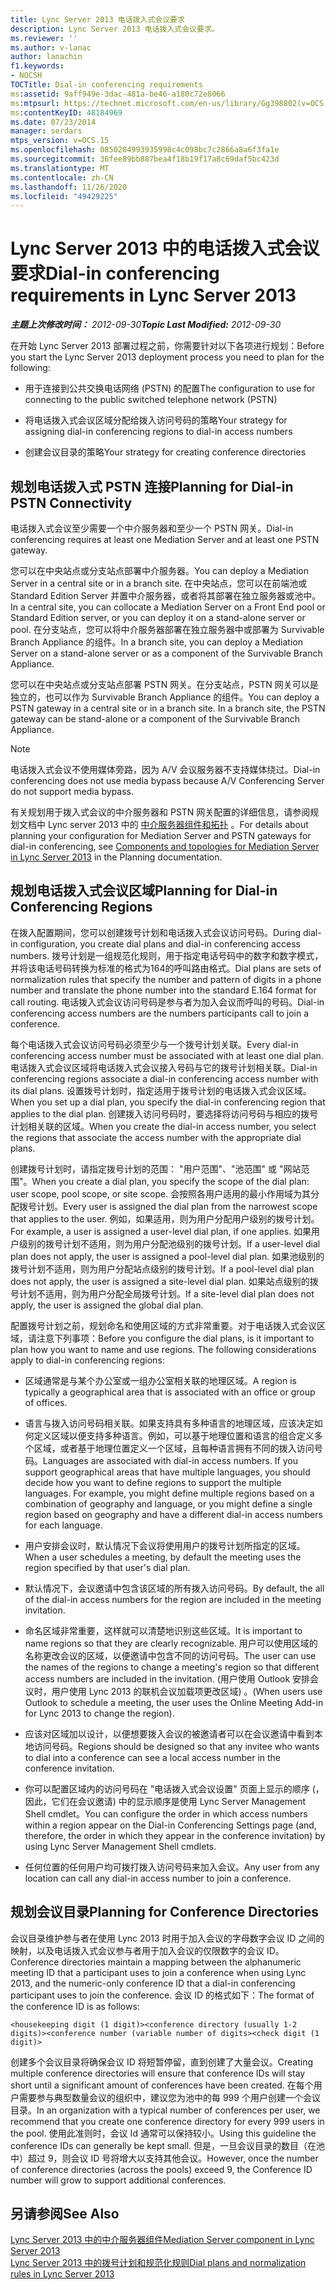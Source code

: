 ```yaml
---
title: Lync Server 2013 电话拨入式会议要求
description: Lync Server 2013 电话拨入式会议要求。
ms.reviewer: ''
ms.author: v-lanac
author: lanachin
f1.keywords:
- NOCSH
TOCTitle: Dial-in conferencing requirements
ms:assetid: 9aff949e-3dac-481a-be46-a180c72e8066
ms:mtpsurl: https://technet.microsoft.com/en-us/library/Gg398802(v=OCS.15)
ms:contentKeyID: 48184969
ms.date: 07/23/2014
manager: serdars
mtps_version: v=OCS.15
ms.openlocfilehash: 0850204993935998c4c098bc7c2866a8a6f3fa1e
ms.sourcegitcommit: 36fee89bb887bea4f18b19f17a8c69daf5bc423d
ms.translationtype: MT
ms.contentlocale: zh-CN
ms.lasthandoff: 11/26/2020
ms.locfileid: "49429225"
---
```

# <a name="dial-in-conferencing-requirements-in-lync-server-2013"></a><span data-ttu-id="70cd3-103">Lync Server 2013 中的电话拨入式会议要求</span><span class="sxs-lookup"><span data-stu-id="70cd3-103">Dial-in conferencing requirements in Lync Server 2013</span></span>

<div data-xmlns="http://www.w3.org/1999/xhtml">

<div class="topic" data-xmlns="http://www.w3.org/1999/xhtml" data-msxsl="urn:schemas-microsoft-com:xslt" data-cs="https://msdn.microsoft.com/">

<div data-asp="https://msdn2.microsoft.com/asp">



</div>

<div id="mainSection">

<div id="mainBody"><span data-ttu-id="70cd3-104">

<span> </span></span><span class="sxs-lookup"><span data-stu-id="70cd3-104">

<span> </span></span></span>

<span data-ttu-id="70cd3-105">_**主题上次修改时间：** 2012-09-30_</span><span class="sxs-lookup"><span data-stu-id="70cd3-105">_**Topic Last Modified:** 2012-09-30_</span></span>

<span data-ttu-id="70cd3-106">在开始 Lync Server 2013 部署过程之前，你需要针对以下各项进行规划：</span><span class="sxs-lookup"><span data-stu-id="70cd3-106">Before you start the Lync Server 2013 deployment process you need to plan for the following:</span></span>

  - <span data-ttu-id="70cd3-107">用于连接到公共交换电话网络 (PSTN) 的配置</span><span class="sxs-lookup"><span data-stu-id="70cd3-107">The configuration to use for connecting to the public switched telephone network (PSTN)</span></span>

  - <span data-ttu-id="70cd3-108">将电话拨入式会议区域分配给拨入访问号码的策略</span><span class="sxs-lookup"><span data-stu-id="70cd3-108">Your strategy for assigning dial-in conferencing regions to dial-in access numbers</span></span>

  - <span data-ttu-id="70cd3-109">创建会议目录的策略</span><span class="sxs-lookup"><span data-stu-id="70cd3-109">Your strategy for creating conference directories</span></span>

<div>

## <a name="planning-for-dial-in-pstn-connectivity"></a><span data-ttu-id="70cd3-110">规划电话拨入式 PSTN 连接</span><span class="sxs-lookup"><span data-stu-id="70cd3-110">Planning for Dial-in PSTN Connectivity</span></span>

<span data-ttu-id="70cd3-111">电话拨入式会议至少需要一个中介服务器和至少一个 PSTN 网关。</span><span class="sxs-lookup"><span data-stu-id="70cd3-111">Dial-in conferencing requires at least one Mediation Server and at least one PSTN gateway.</span></span>

<span data-ttu-id="70cd3-112">您可以在中央站点或分支站点部署中介服务器。</span><span class="sxs-lookup"><span data-stu-id="70cd3-112">You can deploy a Mediation Server in a central site or in a branch site.</span></span> <span data-ttu-id="70cd3-113">在中央站点，您可以在前端池或 Standard Edition Server 并置中介服务器，或者将其部署在独立服务器或池中。</span><span class="sxs-lookup"><span data-stu-id="70cd3-113">In a central site, you can collocate a Mediation Server on a Front End pool or Standard Edition server, or you can deploy it on a stand-alone server or pool.</span></span> <span data-ttu-id="70cd3-114">在分支站点，您可以将中介服务器部署在独立服务器中或部署为 Survivable Branch Appliance 的组件。</span><span class="sxs-lookup"><span data-stu-id="70cd3-114">In a branch site, you can deploy a Mediation Server on a stand-alone server or as a component of the Survivable Branch Appliance.</span></span>

<span data-ttu-id="70cd3-p102">您可以在中央站点或分支站点部署 PSTN 网关。在分支站点，PSTN 网关可以是独立的，也可以作为 Survivable Branch Appliance 的组件。</span><span class="sxs-lookup"><span data-stu-id="70cd3-p102">You can deploy a PSTN gateway in a central site or in a branch site. In a branch site, the PSTN gateway can be stand-alone or a component of the Survivable Branch Appliance.</span></span>

<div>


> [!NOTE]  
> <span data-ttu-id="70cd3-117">电话拨入式会议不使用媒体旁路，因为 A/V 会议服务器不支持媒体绕过。</span><span class="sxs-lookup"><span data-stu-id="70cd3-117">Dial-in conferencing does not use media bypass because A/V Conferencing Server do not support media bypass.</span></span>



</div>

<span data-ttu-id="70cd3-118">有关规划用于拨入式会议的中介服务器和 PSTN 网关配置的详细信息，请参阅规划文档中 Lync server 2013 中的 [中介服务器组件和拓扑](lync-server-2013-components-and-topologies-for-mediation-server.md) 。</span><span class="sxs-lookup"><span data-stu-id="70cd3-118">For details about planning your configuration for Mediation Server and PSTN gateways for dial-in conferencing, see [Components and topologies for Mediation Server in Lync Server 2013](lync-server-2013-components-and-topologies-for-mediation-server.md) in the Planning documentation.</span></span>

</div>

<span id="bkmk_PlanningforDialinConferencingRegions"></span>

<div>

## <a name="planning-for-dial-in-conferencing-regions"></a><span data-ttu-id="70cd3-119">规划电话拨入式会议区域</span><span class="sxs-lookup"><span data-stu-id="70cd3-119">Planning for Dial-in Conferencing Regions</span></span>

<span data-ttu-id="70cd3-120">在拨入配置期间，您可以创建拨号计划和电话拨入式会议访问号码。</span><span class="sxs-lookup"><span data-stu-id="70cd3-120">During dial-in configuration, you create dial plans and dial-in conferencing access numbers.</span></span> <span data-ttu-id="70cd3-121">拨号计划是一组规范化规则，用于指定电话号码中的数字和数字模式，并将该电话号码转换为标准的格式为164的呼叫路由格式。</span><span class="sxs-lookup"><span data-stu-id="70cd3-121">Dial plans are sets of normalization rules that specify the number and pattern of digits in a phone number and translate the phone number into the standard E.164 format for call routing.</span></span> <span data-ttu-id="70cd3-122">电话拨入式会议访问号码是参与者为加入会议而呼叫的号码。</span><span class="sxs-lookup"><span data-stu-id="70cd3-122">Dial-in conferencing access numbers are the numbers participants call to join a conference.</span></span>

<span data-ttu-id="70cd3-123">每个电话拨入式会议访问号码必须至少与一个拨号计划关联。</span><span class="sxs-lookup"><span data-stu-id="70cd3-123">Every dial-in conferencing access number must be associated with at least one dial plan.</span></span> <span data-ttu-id="70cd3-124">电话拨入式会议区域将电话拨入式会议接入号码与它的拨号计划相关联。</span><span class="sxs-lookup"><span data-stu-id="70cd3-124">Dial-in conferencing regions associate a dial-in conferencing access number with its dial plans.</span></span> <span data-ttu-id="70cd3-125">设置拨号计划时，指定适用于拨号计划的电话拨入式会议区域。</span><span class="sxs-lookup"><span data-stu-id="70cd3-125">When you set up a dial plan, you specify the dial-in conferencing region that applies to the dial plan.</span></span> <span data-ttu-id="70cd3-126">创建拨入访问号码时，要选择将访问号码与相应的拨号计划相关联的区域。</span><span class="sxs-lookup"><span data-stu-id="70cd3-126">When you create the dial-in access number, you select the regions that associate the access number with the appropriate dial plans.</span></span>

<span data-ttu-id="70cd3-127">创建拨号计划时，请指定拨号计划的范围： "用户范围"、"池范围" 或 "网站范围"。</span><span class="sxs-lookup"><span data-stu-id="70cd3-127">When you create a dial plan, you specify the scope of the dial plan: user scope, pool scope, or site scope.</span></span> <span data-ttu-id="70cd3-128">会按照各用户适用的最小作用域为其分配拨号计划。</span><span class="sxs-lookup"><span data-stu-id="70cd3-128">Every user is assigned the dial plan from the narrowest scope that applies to the user.</span></span> <span data-ttu-id="70cd3-129">例如，如果适用，则为用户分配用户级别的拨号计划。</span><span class="sxs-lookup"><span data-stu-id="70cd3-129">For example, a user is assigned a user-level dial plan, if one applies.</span></span> <span data-ttu-id="70cd3-130">如果用户级别的拨号计划不适用，则为用户分配池级别的拨号计划。</span><span class="sxs-lookup"><span data-stu-id="70cd3-130">If a user-level dial plan does not apply, the user is assigned a pool-level dial plan.</span></span> <span data-ttu-id="70cd3-131">如果池级别的拨号计划不适用，则为用户分配站点级别的拨号计划。</span><span class="sxs-lookup"><span data-stu-id="70cd3-131">If a pool-level dial plan does not apply, the user is assigned a site-level dial plan.</span></span> <span data-ttu-id="70cd3-132">如果站点级别的拨号计划不适用，则为用户分配全局拨号计划。</span><span class="sxs-lookup"><span data-stu-id="70cd3-132">If a site-level dial plan does not apply, the user is assigned the global dial plan.</span></span>

<span data-ttu-id="70cd3-p106">配置拨号计划之前，规划命名和使用区域的方式非常重要。对于电话拨入式会议区域，请注意下列事项：</span><span class="sxs-lookup"><span data-stu-id="70cd3-p106">Before you configure the dial plans, is it important to plan how you want to name and use regions. The following considerations apply to dial-in conferencing regions:</span></span>

  - <span data-ttu-id="70cd3-135">区域通常是与某个办公室或一组办公室相关联的地理区域。</span><span class="sxs-lookup"><span data-stu-id="70cd3-135">A region is typically a geographical area that is associated with an office or group of offices.</span></span>

  - <span data-ttu-id="70cd3-p107">语言与拨入访问号码相关联。如果支持具有多种语言的地理区域，应该决定如何定义区域以便支持多种语言。例如，可以基于地理位置和语言的组合定义多个区域，或者基于地理位置定义一个区域，且每种语言拥有不同的拨入访问号码。</span><span class="sxs-lookup"><span data-stu-id="70cd3-p107">Languages are associated with dial-in access numbers. If you support geographical areas that have multiple languages, you should decide how you want to define regions to support the multiple languages. For example, you might define multiple regions based on a combination of geography and language, or you might define a single region based on geography and have a different dial-in access numbers for each language.</span></span>

  - <span data-ttu-id="70cd3-139">用户安排会议时，默认情况下会议将使用用户的拨号计划所指定的区域。</span><span class="sxs-lookup"><span data-stu-id="70cd3-139">When a user schedules a meeting, by default the meeting uses the region specified by that user's dial plan.</span></span>

  - <span data-ttu-id="70cd3-140">默认情况下，会议邀请中包含该区域的所有拨入访问号码。</span><span class="sxs-lookup"><span data-stu-id="70cd3-140">By default, the all of the dial-in access numbers for the region are included in the meeting invitation.</span></span>

  - <span data-ttu-id="70cd3-141">命名区域非常重要，这样就可以清楚地识别这些区域。</span><span class="sxs-lookup"><span data-stu-id="70cd3-141">It is important to name regions so that they are clearly recognizable.</span></span> <span data-ttu-id="70cd3-142">用户可以使用区域的名称更改会议的区域，以便邀请中包含不同的访问号码。</span><span class="sxs-lookup"><span data-stu-id="70cd3-142">The user can use the names of the regions to change a meeting's region so that different access numbers are included in the invitation.</span></span> <span data-ttu-id="70cd3-143"> (用户使用 Outlook 安排会议时，用户使用 Lync 2013 的联机会议加载项更改区域) 。</span><span class="sxs-lookup"><span data-stu-id="70cd3-143">(When users use Outlook to schedule a meeting, the user uses the Online Meeting Add-in for Lync 2013 to change the region).</span></span>

  - <span data-ttu-id="70cd3-144">应该对区域加以设计，以便想要拨入会议的被邀请者可以在会议邀请中看到本地访问号码。</span><span class="sxs-lookup"><span data-stu-id="70cd3-144">Regions should be designed so that any invitee who wants to dial into a conference can see a local access number in the conference invitation.</span></span>

  - <span data-ttu-id="70cd3-145">你可以配置区域内的访问号码在 "电话拨入式会议设置" 页面上显示的顺序 (，因此，它们在会议邀请) 中的显示顺序是使用 Lync Server Management Shell cmdlet。</span><span class="sxs-lookup"><span data-stu-id="70cd3-145">You can configure the order in which access numbers within a region appear on the Dial-in Conferencing Settings page (and, therefore, the order in which they appear in the conference invitation) by using Lync Server Management Shell cmdlets.</span></span>

  - <span data-ttu-id="70cd3-146">任何位置的任何用户均可拨打拨入访问号码来加入会议。</span><span class="sxs-lookup"><span data-stu-id="70cd3-146">Any user from any location can call any dial-in access number to join a conference.</span></span>

</div>

<div>

## <a name="planning-for-conference-directories"></a><span data-ttu-id="70cd3-147">规划会议目录</span><span class="sxs-lookup"><span data-stu-id="70cd3-147">Planning for Conference Directories</span></span>

<span data-ttu-id="70cd3-148">会议目录维护参与者在使用 Lync 2013 时用于加入会议的字母数字会议 ID 之间的映射，以及电话拨入式会议参与者用于加入会议的仅限数字的会议 ID。</span><span class="sxs-lookup"><span data-stu-id="70cd3-148">Conference directories maintain a mapping between the alphanumeric meeting ID that a participant uses to join a conference when using Lync 2013, and the numeric-only conference ID that a dial-in conferencing participant uses to join the conference.</span></span> <span data-ttu-id="70cd3-149">会议 ID 的格式如下：</span><span class="sxs-lookup"><span data-stu-id="70cd3-149">The format of the conference ID is as follows:</span></span>

    <housekeeping digit (1 digit)><conference directory (usually 1-2 digits)><conference number (variable number of digits><check digit (1 digit)>

<span data-ttu-id="70cd3-150">创建多个会议目录将确保会议 ID 将短暂停留，直到创建了大量会议。</span><span class="sxs-lookup"><span data-stu-id="70cd3-150">Creating multiple conference directories will ensure that conference IDs will stay short until a significant amount of conferences have been created.</span></span> <span data-ttu-id="70cd3-151">在每个用户需要参与典型数量会议的组织中，建议您为池中的每 999 个用户创建一个会议目录。</span><span class="sxs-lookup"><span data-stu-id="70cd3-151">In an organization with a typical number of conferences per user, we recommend that you create one conference directory for every 999 users in the pool.</span></span> <span data-ttu-id="70cd3-152">使用此准则时，会议 Id 通常可以保持较小。</span><span class="sxs-lookup"><span data-stu-id="70cd3-152">Using this guideline the conference IDs can generally be kept small.</span></span> <span data-ttu-id="70cd3-153">但是，一旦会议目录的数目（在池中）超过 9，则会议 ID 号将增大以支持其他会议。</span><span class="sxs-lookup"><span data-stu-id="70cd3-153">However, once the number of conference directories (across the pools) exceed 9, the Conference ID number will grow to support additional conferences.</span></span>

</div>

<div>

## <a name="see-also"></a><span data-ttu-id="70cd3-154">另请参阅</span><span class="sxs-lookup"><span data-stu-id="70cd3-154">See Also</span></span>


[<span data-ttu-id="70cd3-155">Lync Server 2013 中的中介服务器组件</span><span class="sxs-lookup"><span data-stu-id="70cd3-155">Mediation Server component in Lync Server 2013</span></span>](lync-server-2013-mediation-server-component.md)  
[<span data-ttu-id="70cd3-156">Lync Server 2013 中的拨号计划和规范化规则</span><span class="sxs-lookup"><span data-stu-id="70cd3-156">Dial plans and normalization rules in Lync Server 2013</span></span>](lync-server-2013-dial-plans-and-normalization-rules.md)  
  

<span data-ttu-id="70cd3-157"></div>

</div>

<span> </span>

</div>

</div>

</span><span class="sxs-lookup"><span data-stu-id="70cd3-157"></div>

</div>

<span> </span>

</div>

</div>

</span></span></div>

